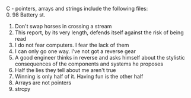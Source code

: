 C - pointers, arrays and strings include the following files:      
0. 98 Battery st.   
1. Don't swap horses in crossing a stream     
2. This report, by its very length, defends itself against the risk of being read    
3. I do not fear computers. I fear the lack of them  
4. I can only go one way. I've not got a reverse gear   
5. A good engineer thinks in reverse and asks himself about the stylistic consequences of the components and systems he proposes         
6. Half the lies they tell about me aren't true     
7. Winning is only half of it. Having fun is the other half      
8. Arrays are not pointers   
9. strcpy
